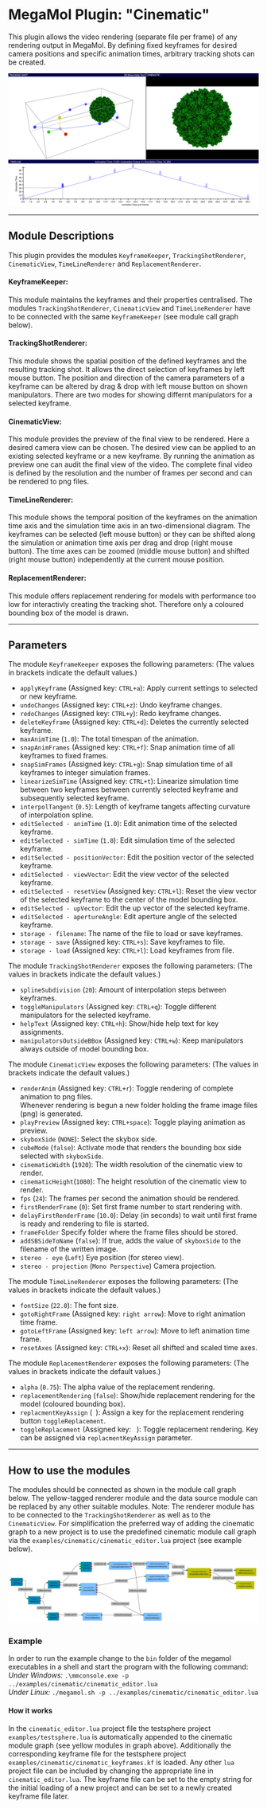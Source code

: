 # MegaMol Plugin: "Cinematic"

This plugin allows the video rendering (separate file per frame) of any rendering output in MegaMol.
By defining fixed keyframes for desired camera positions and specific animation times, arbitrary tracking shots can be created.

![cinematic demo picture](demo.png)

--- 

## Module Descriptions
This plugin provides the modules `KeyframeKeeper`,  `TrackingShotRenderer`, `CinematicView`, `TimeLineRenderer` and `ReplacementRenderer`.

#### KeyframeKeeper:

This module maintains the keyframes and their properties centralised. 
The modules `TrackingShotRenderer`, `CinematicView` and `TimeLineRenderer` have to be connected with the same `KeyframeKeeper` (see module call graph below).

#### TrackingShotRenderer:

This module shows the spatial position of the defined keyframes and the resulting tracking shot. 
It allows the direct selection of keyframes by left mouse button. 
The position and direction of the camera parameters of a keyframe can be altered by drag & drop with left mouse button on shown manipulators.
There are two modes for showing differnt manipulators for a selected keyframe.

#### CinematicView:

This module provides the preview of the final view to be rendered.
Here a desired camera view can be chosen.
The desired view can be applied to an existing selected keyframe or a new keyframe.
By running the animation as preview one can audit the final view of the video.
The complete final video is defined by the resolution and the number of frames per second and can be rendered to png files.

#### TimeLineRenderer:

This module shows the temporal position of the keyframes on the animation time axis and the simulation time axis in an two-dimensional diagram.
The keyframes can be selected (left mouse button) or they can be shifted along the simulation or animation time axis per drag and drop (right mouse button).
The time axes can be zoomed (middle mouse button) and shifted (right mouse button) independently at the current mouse position.

#### ReplacementRenderer:

This module offers replacement rendering for models with performance too low for interactivly creating the tracking shot. 
Therefore only a coloured bounding box of the model is drawn.

--- 

## Parameters

The module `KeyframeKeeper` exposes the following parameters:
(The values in brackets indicate the default values.)

* `applyKeyframe` (Assigned key: `CTRL+a`): Apply current settings to selected or new keyframe.
* `undoChanges` (Assigned key: `CTRL+z`): Undo keyframe changes.
* `redoChanges` (Assigned key: `CTRL+y`): Redo keyframe changes.
* `deleteKeyframe` (Assigned key: `CTRL+d`): Deletes the currently selected keyframe.
* `maxAnimTime` (`1.0`): The total timespan of the animation.
* `snapAnimFrames` (Assigned key: `CTRL+f`): Snap animation time of all keyframes to fixed frames.
* `snapSimFrames` (Assigned key: `CTRL+g`): Snap simulation time of all keyframes to integer simulation frames.
* `linearizeSimTime` (Assigned key: `CTRL+t`): Linearize simulation time between two keyframes between currently selected keyframe and subsequently selected keyframe.
* `interpolTangent` (`0.5`): Length of keyframe tangets affecting curvature of interpolation spline.
* `editSelected - animTime` (`1.0`): Edit animation time of the selected keyframe.
* `editSelected - simTime` (`1.0`): Edit simulation time of the selected keyframe.
* `editSelected - positionVector`: Edit the position vector of the selected keyframe.
* `editSelected - viewVector`: Edit the view vector of the selected keyframe.
* `editSelected - resetView` (Assigned key: `CTRL+l`): Reset the view vector of the selected keyframe to the center of the model bounding box.
* `editSelected - upVector`:  Edit the up vector of the selected keyframe.
* `editSelected - apertureAngle`: Edit aperture angle of the selected keyframe.
* `storage - filename`:  The name of the file to load or save keyframes. 
* `storage - save` (Assigned key: `CTRL+s`): Save keyframes to file.
* `storage - load` (Assigned key: `CTRL+l`): Load keyframes from file.

The module `TrackingShotRenderer` exposes the following parameters:
(The values in brackets indicate the default values.)

* `splineSubdivision` (`20`): Amount of interpolation steps between keyframes.
* `toggleManipulators` (Assigned key: `CTRL+q`): Toggle different manipulators for the selected keyframe.            
* `helpText` (Assigned key: `CTRL+h`): Show/hide help text for key assignments.
* `manipulatorsOutsideBBox` (Assigned key: `CTRL+w`): Keep manipulators always outside of model bounding box.

The module `CinematicView` exposes the following parameters:
(The values in brackets indicate the default values.)

* `renderAnim` (Assigned key: `CTRL+r`): Toggle rendering of complete animation to png files.   
   Whenever rendering is begun a new folder holding the frame image files (png) is generated.
* `playPreview` (Assigned key: `CTRL+space`): Toggle playing animation as preview.
* `skyboxSide` (`NONE`): Select the skybox side.
* `cubeMode` (`false`): Activate mode that renders the bounding box side selected with `skyboxSide`.
* `cinematicWidth` (`1920`): The width resolution of the cinematic view to render.
* `cinematicHeight`(`1080`): The height resolution of the cinematic view to render.
* `fps` (`24`): The frames per second the animation should be rendered.
* `firstRenderFrame` (`0`): Set first frame number to start rendering with.
* `delayFirstRenderFrame` (`10.0`): Delay (in seconds) to wait until first frame is ready and rendering to file is started.
* `frameFolder` Specify folder where the frame files should be stored.
* `addSBSideToName` (`false`): If true, adds the value of `skyboxSide` to the filename of the written image.
* `stereo - eye` (`Left`) Eye position (for stereo view).
* `stereo - projection` (`Mono Perspective`) Camera projection.

The module `TimeLineRenderer` exposes the following parameters:
(The values in brackets indicate the default values.)

* `fontSize` (`22.0`): The font size.
* `gotoRightFrame` (Assigned key: `right arrow`): Move to right animation time frame.
* `gotoLeftFrame` (Assigned key: `left arrow`): Move to left animation time frame.
* `resetAxes` (Assigned key: `CTRL+x`): Reset all shifted and scaled time axes.

The module `ReplacementRenderer` exposes the following parameters:
(The values in brackets indicate the default values.)

* `alpha` (`0.75`): The alpha value of the replacement rendering.
* `replacementRendering` (`false`): Show/hide replacement rendering for the model (coloured bounding box).
* `replacmentKeyAssign` (` `): Assign a key for the replacement rendering button `toggleReplacement`.
* `toggleReplacement` (Assigned key: ` `): Toggle replacement rendering. Key can be assigned via `replacmentKeyAssign` parameter. 
    
---

## How to use the modules

The modules should be connected as shown in the module call graph below. 
The yellow-tagged renderer module and the data source module can be replaced by any other suitable modules. 
Note: The renderer module has to be connected to the `TrackingShotRenderer` as well as to the `CinematicView`.
For simplification the preferred way of adding the cinematic graph to a new project is to use the predefined cinematic module call graph via the `examples/cinematic/cinematic_editor.lua` project (see example below).

![megamol example module call graph](graph.png)

### Example

In order to run the example change to the `bin` folder of the megamol executables in a shell and start the program with the following command:
*Under Windows:* `.\mmconsole.exe -p ../examples/cinematic/cinematic_editor.lua`   
*Under Linux:* `./megamol.sh -p ../examples/cinematic/cinematic_editor.lua`

#### How it works
In the `cinematic_editor.lua` project file the testsphere project `examples/testsphere.lua` is automatically appended to the cinematic module graph (see yellow modules in graph above). 
Additionally the corresponding keyframe file for the testsphere project `examples/cinematic/cinematic_keyframes.kf` is loaded. 
Any other `lua` project file can be included by changing the appropriate line in `cinematic_editor.lua`. 
The keyframe file can be set to the empty string for the initial loading of a new project and can be set to a newly created keyframe file later.
